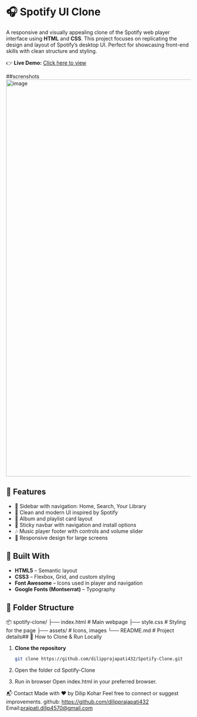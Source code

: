 # 🎧 Spotify UI Clone

A responsive and visually appealing clone of the Spotify web player interface using **HTML** and **CSS**. This project focuses on replicating the design and layout of Spotify’s desktop UI. Perfect for showcasing front-end skills with clean structure and styling.

👉 **Live Demo:** [Click here to view](https://dilipprajapati432.github.io/Spotify-Clone/)

##screnshots
<img width="1920" height="1080" alt="image" src="https://github.com/user-attachments/assets/6fad0b9e-88ad-4255-820c-7b5dc8049e01" />

## 🚀 Features

- 🎵 Sidebar with navigation: Home, Search, Your Library  
- 🎨 Clean and modern UI inspired by Spotify  
- 📂 Album and playlist card layout  
- 📌 Sticky navbar with navigation and install options  
- 🎶 Music player footer with controls and volume slider  
- 📱 Responsive design for large screens


## 🧱 Built With

- **HTML5** – Semantic layout  
- **CSS3** – Flexbox, Grid, and custom styling  
- **Font Awesome** – Icons used in player and navigation  
- **Google Fonts (Montserrat)** – Typography  

## 📁 Folder Structure

📦 spotify-clone/
├── index.html # Main webpage
├── style.css # Styling for the page
├── assets/ # Icons, images
└── README.md # Project details## 📂 How to Clone & Run Locally

1. **Clone the repository**
   ```bash
   git clone https://github.com/dilipprajapati432/Spotify-Clone.git
2. Open the folder
   cd Spotify-Clone

3. Run in browser
   Open index.html in your preferred browser.



📬 Contact
Made with ❤️ by Dilip Kohar
Feel free to connect or suggest improvements.
github: https://github.com/dilipprajapati432
Email:prajpati.dilip4570@gmail.com
